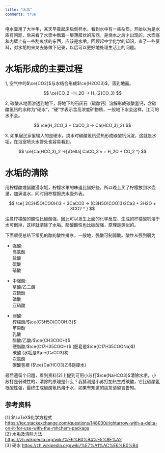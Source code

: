 ```yaml
---
title: "水垢"
comments: true
---
```


电水壶用了大半年，某天早晨起床后倒杯水，看到水中有一些杂质，开始以为是水质有问题，后来看了水壶中飘着一层薄膜状的东西，是烧水之后才出现的，水壶底和内壁上有一些刮痕状的东西，应该是水垢。回顾起中学化学的知识，查了一些资料，对水垢的来龙去脉做下记录，以后可以更好地处理生活上的问题。

# 水垢形成的主要过程

1, 空气中的$\ce{CO2}$与水结合形成$\ce{H2CO3}$，落到地面。

$$ \ce{CO_2 +H_2O -> H_{2}CO_3} $$

<!-- more -->

2, 碳酸从地面渗透到地下，将地下的石灰石（碳酸钙）溶解形成碳酸氢钙，含碳酸氢钙的水称为“硬水”，“硬”字表示含高浓度矿物质，一般地下水会这样，江河的水不会。

$$ \ce{H_2CO_3 + CaCO_3 -> Ca(HCO_3)_2} $$

3, 如果居民家里输入的是硬水，烧水时碳酸氢钙受热形成碳酸钙沉淀，这就是水垢，在浴室喷头水管处也容易看到。

$$ \ce{Ca(HCO_3)_2 ->[\Delta] CaCO_3 v + H_2O + CO_2 ^} $$

# 水垢的清除

用柠檬酸或醋酸浸水垢，柠檬水果的味道比醋好些，所以晚上买了柠檬放到水壶里，加满温水，同时用柠檬擦洗水壶外表。

$$ \ce{ 2C3H5O(COOH)3 + 3CaCO3 -> (C3H5O(COO)3)2Ca3 + 3H2O + 3CO2 ^ } $$

注意柠檬酸的酸性比碳酸强，因此可以发生上面的化学反应，生成的柠檬酸钙溶于水可倒掉，这样就清除了水垢。醋酸酸性也比碳酸强，原理是类似的。

下面顺便总结下常见的酸的酸性排序，一般地，强酸可制弱酸。酸性从强到弱为

- 强酸:<br>
高氯酸<br>
盐酸<br>
硫酸<br>
硝酸<br>

- 中强酸:<br>
草酸/乙二酸<br>
亚硫酸<br>
磷酸<br>
亚硝酸<br>

- 弱酸:<br>
柠檬酸/$\ce{C3H5O(COOH)3}$<br>
苹果酸<br>
乳酸<br>
醋酸/乙酸/$\ce{CH3COOH}$<br>
硬脂酸/$\ce{C17H35COOH}$ (肥皂是$\ce{C17H35COONa}$)<br>
碳酸 (水垢是$\ce{CaCO3}$)<br>
次氯酸<br>
碳酸氢根 ($\ce{Ca(HCO3)2}$是硬水)<br>

最后遗留个问题，看到资料[2]上提到可用小苏打$\ce{NaHCO3}$清除水垢，小苏打是弱碱性的，清除的原理是什么？我猜测是小苏打加热生成碳酸，它比碳酸氢根酸性强，最终生成碳酸氢钙溶于水，如果有知道的朋友请留言告知。

## 参考资料
[1] $\LaTeX$化学方程式 https://tex.stackexchange.com/questions/148030/rightarrow-with-a-delta-on-it-for-use-with-the-mhchem-package <br>
[2] 水垢及清除方法 https://zh.wikipedia.org/wiki/%E6%B0%B4%E5%9E%A2 <br>
[3] 硬水 https://zh.wikipedia.org/wiki/%E7%A1%AC%E6%B0%B4 <br>
